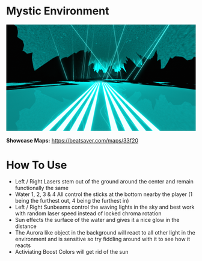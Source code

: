# Mystic Environment
![Mystic Environment](Mystic.png)

**Showcase Maps:**
https://beatsaver.com/maps/33f20

# How To Use

- Left / Right Lasers stem out of the ground around the center and remain functionally the same
- Water 1, 2, 3 & 4 All control the sticks at the bottom nearby the player (1 being the furthest out, 4 being the furthest in)
- Left / Right Sunbeams control the waving lights in the sky and best work with random laser speed instead of locked chroma rotation
- Sun effects the surface of the water and gives it a nice glow in the distance
- The Aurora like object in the background will react to all other light in the environment and is sensitive so try fiddling around with it to see how it reacts
- Activiating Boost Colors will get rid of the sun